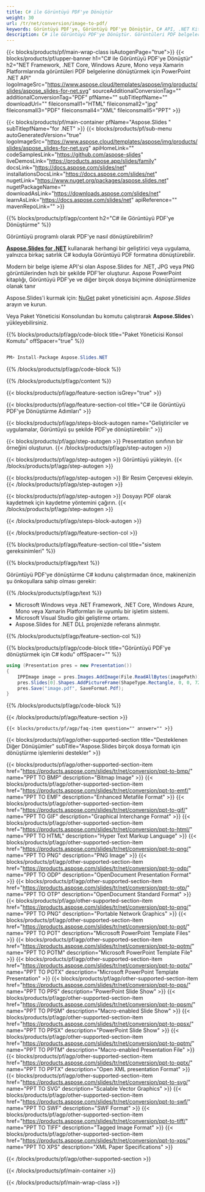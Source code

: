 ```yaml
---
title: C# ile Görüntüyü PDF'ye Dönüştür
weight: 30
url: /tr/net/conversion/image-to-pdf/ 
keywords: Görüntüyü PDF'ye, Görüntüyü PDF'ye Dönüştür, C# API, .NET Kitaplığı, Görüntü, JPG, PNG, PDF
description: C# ile Görüntüyü PDF'ye Dönüştür. Görüntüleri PDF belgelerine dönüştürmek için .NET kitaplık API'sini kullanın.
---
```


{{< blocks/products/pf/main-wrap-class isAutogenPage="true">}}
{{< blocks/products/pf/upper-banner h1="C# ile Görüntüyü PDF'ye Dönüştür" h2="NET Framework, .NET Core, Windows Azure, Mono veya Xamarin Platformlarında görüntüleri PDF belgelerine dönüştürmek için PowerPoint .NET API" logoImageSrc="https://www.aspose.cloud/templates/aspose/img/products/slides/aspose_slides-for-net.svg" sourceAdditionalConversionTag="" additionalConversionTag="PDF" pfName="" subTitlepfName="" downloadUrl="" fileiconsmall1="HTML" fileiconsmall2="jpg" fileiconsmall3="PDF" fileiconsmall4="XML" fileiconsmall5="PPT" >}}

{{< blocks/products/pf/main-container pfName="Aspose.Slides " subTitlepfName="for .NET" >}}
{{< blocks/products/pf/sub-menu autoGeneratedVersion="true" logoImageSrc="https://www.aspose.cloud/templates/aspose/img/products/slides/aspose_slides-for-net.svg" apiHomeLink="" codeSamplesLink="https://github.com/aspose-slides" liveDemosLink="https://products.aspose.app/slides/family" docsLink="https://docs.aspose.com/slides/net" installationsDocsLink="https://docs.aspose.com/slides/net" nugetLink="https://www.nuget.org/packages/aspose.slides.net" nugetPackageName="" downloadAsLink="https://downloads.aspose.com/slides/net" learnAsLink="https://docs.aspose.com/slides/net" apiReference="" mavenRepoLink="" >}}


{{% blocks/products/pf/agp/content h2="C# ile Görüntüyü PDF'ye Dönüştürme" %}}

Görüntüyü programlı olarak PDF'ye nasıl dönüştürebilirim?

[**Aspose.Slides for .NET**](https://products.aspose.com/slides/tr/net/) kullanarak herhangi bir geliştirici veya uygulama, yalnızca birkaç satırlık C# koduyla Görüntüyü PDF formatına dönüştürebilir.

Modern bir belge işleme API'si olan Aspose.Slides for .NET, JPG veya PNG görüntülerinden hızlı bir şekilde PDF'ler oluşturur. Aspose PowerPoint kitaplığı, Görüntüyü PDF'ye ve diğer birçok dosya biçimine dönüştürmenize olanak tanır

Aspose.Slides'i kurmak için: [NuGet](https://www.nuget.org/packages/aspose.slides.net) paket yöneticisini açın. *Aspose.Slides* arayın ve kurun.
 
Veya Paket Yöneticisi Konsolundan bu komutu çalıştırarak **Aspose.Slides**'ı yükleyebilirsiniz.

{{% blocks/products/pf/agp/code-block title="Paket Yöneticisi Konsol Komutu" offSpacer="true" %}}

```cs

PM> Install-Package Aspose.Slides.NET

```

{{% /blocks/products/pf/agp/code-block %}}

{{% /blocks/products/pf/agp/content %}}

{{< blocks/products/pf/agp/feature-section isGrey="true" >}}


{{< blocks/products/pf/agp/feature-section-col title="C# ile Görüntüyü PDF'ye Dönüştürme Adımları" >}}

{{< blocks/products/pf/agp/steps-block-autogen name="Geliştiriciler ve uygulamalar, Görüntüyü şu şekilde PDF'ye dönüştürebilir:" >}}

{{< blocks/products/pf/agp/step-autogen >}}
Presentation sınıfının bir örneğini oluşturun.
{{< /blocks/products/pf/agp/step-autogen >}}

{{< blocks/products/pf/agp/step-autogen >}}
Görüntüyü yükleyin.
{{< /blocks/products/pf/agp/step-autogen >}}

{{< blocks/products/pf/agp/step-autogen >}}
Bir Resim Çerçevesi ekleyin.
{{< /blocks/products/pf/agp/step-autogen >}}

{{< blocks/products/pf/agp/step-autogen >}}
Dosyayı PDF olarak kaydetmek için kaydetme yöntemini çağırın.
{{< /blocks/products/pf/agp/step-autogen >}}

{{< /blocks/products/pf/agp/steps-block-autogen >}}

{{< /blocks/products/pf/agp/feature-section-col >}}

{{% blocks/products/pf/agp/feature-section-col title="sistem gereksinimleri" %}}

{{% blocks/products/pf/agp/text %}}

 Görüntüyü PDF'ye dönüştürme C# kodunu çalıştırmadan önce, makinenizin şu önkoşullara sahip olması gerekir:

{{% /blocks/products/pf/agp/text %}}

- Microsoft Windows veya .NET Framework, .NET Core, Windows Azure, Mono veya Xamarin Platformları ile uyumlu bir işletim sistemi.
- Microsoft Visual Studio gibi geliştirme ortamı.
- Aspose.Slides for .NET DLL projenizde referans alınmıştır.

{{% /blocks/products/pf/agp/feature-section-col %}}

{{% blocks/products/pf/agp/code-block title="Görüntüyü PDF'ye dönüştürmek için C# kodu" offSpacer="" %}}

```cs
using (Presentation pres = new Presentation())
{
    IPPImage image = pres.Images.AddImage(File.ReadAllBytes(imagePath));
    pres.Slides[0].Shapes.AddPictureFrame(ShapeType.Rectangle, 0, 0, 720, 540, image);
    pres.Save("image.pdf", SaveFormat.Pdf);
}
```

{{% /blocks/products/pf/agp/code-block %}}

{{< /blocks/products/pf/agp/feature-section >}}

    {{< blocks/products/pf/agp/faq-item question="" answer="" >}}
 

<!-- aboutfile Starts -->

<!-- aboutfile Ends -->
    
{{< blocks/products/pf/agp/other-supported-section title="Desteklenen Diğer Dönüşümler" subTitle="Aspose.Slides birçok dosya formatı için dönüştürme işlemlerini destekler" >}}

{{< blocks/products/pf/agp/other-supported-section-item href="https://products.aspose.com/slides/tr/net/conversion/ppt-to-bmp/" name="PPT TO BMP" description="Bitmap Image" >}}
{{< blocks/products/pf/agp/other-supported-section-item href="https://products.aspose.com/slides/tr/net/conversion/ppt-to-emf/" name="PPT TO EMF" description="Enhanced Metafile Format" >}}
{{< blocks/products/pf/agp/other-supported-section-item href="https://products.aspose.com/slides/tr/net/conversion/ppt-to-gif/" name="PPT TO GIF" description="Graphical Interchange Format" >}}
{{< blocks/products/pf/agp/other-supported-section-item href="https://products.aspose.com/slides/tr/net/conversion/ppt-to-html/" name="PPT TO HTML" description="Hyper Text Markup Language" >}}
{{< blocks/products/pf/agp/other-supported-section-item href="https://products.aspose.com/slides/tr/net/conversion/ppt-to-png/" name="PPT TO PNG" description="PNG Image" >}}
{{< blocks/products/pf/agp/other-supported-section-item href="https://products.aspose.com/slides/tr/net/conversion/ppt-to-odp/" name="PPT TO ODP" description="OpenDocument Presentation Format" >}}
{{< blocks/products/pf/agp/other-supported-section-item href="https://products.aspose.com/slides/tr/net/conversion/ppt-to-otp/" name="PPT TO OTP" description="OpenDocument Standard Format" >}}
{{< blocks/products/pf/agp/other-supported-section-item href="https://products.aspose.com/slides/tr/net/conversion/ppt-to-png/" name="PPT TO PNG" description="Portable Network Graphics" >}}
{{< blocks/products/pf/agp/other-supported-section-item href="https://products.aspose.com/slides/tr/net/conversion/ppt-to-pot/" name="PPT TO POT" description="Microsoft PowerPoint Template Files" >}}
{{< blocks/products/pf/agp/other-supported-section-item href="https://products.aspose.com/slides/tr/net/conversion/ppt-to-potm/" name="PPT TO POTM" description="Microsoft PowerPoint Template File" >}}
{{< blocks/products/pf/agp/other-supported-section-item href="https://products.aspose.com/slides/tr/net/conversion/ppt-to-potx/" name="PPT TO POTX" description="Microsoft PowerPoint Template Presentation" >}}
{{< blocks/products/pf/agp/other-supported-section-item href="https://products.aspose.com/slides/tr/net/conversion/ppt-to-pps/" name="PPT TO PPS" description="PowerPoint Slide Show" >}}
{{< blocks/products/pf/agp/other-supported-section-item href="https://products.aspose.com/slides/tr/net/conversion/ppt-to-ppsm/" name="PPT TO PPSM" description="Macro-enabled Slide Show" >}}
{{< blocks/products/pf/agp/other-supported-section-item href="https://products.aspose.com/slides/tr/net/conversion/ppt-to-ppsx/" name="PPT TO PPSX" description="PowerPoint Slide Show" >}}
{{< blocks/products/pf/agp/other-supported-section-item href="https://products.aspose.com/slides/tr/net/conversion/ppt-to-pptm/" name="PPT TO PPTM" description="Macro-enabled Presentation File" >}}
{{< blocks/products/pf/agp/other-supported-section-item href="https://products.aspose.com/slides/tr/net/conversion/ppt-to-pptx/" name="PPT TO PPTX" description="Open XML presentation Format" >}}
{{< blocks/products/pf/agp/other-supported-section-item href="https://products.aspose.com/slides/tr/net/conversion/ppt-to-svg/" name="PPT TO SVG" description="Scalable Vector Graphics" >}}
{{< blocks/products/pf/agp/other-supported-section-item href="https://products.aspose.com/slides/tr/net/conversion/ppt-to-swf/" name="PPT TO SWF" description="SWF Format" >}}
{{< blocks/products/pf/agp/other-supported-section-item href="https://products.aspose.com/slides/tr/net/conversion/ppt-to-tiff/" name="PPT TO TIFF" description="Tagged Image Format" >}}
{{< blocks/products/pf/agp/other-supported-section-item href="https://products.aspose.com/slides/tr/net/conversion/ppt-to-xps/" name="PPT TO XPS" description="XML Paper Specifications" >}}

{{< /blocks/products/pf/agp/other-supported-section >}}

{{< /blocks/products/pf/main-container >}}
    
{{< /blocks/products/pf/main-wrap-class >}}